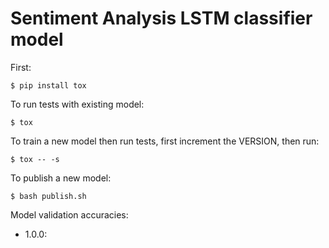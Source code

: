 # Sentiment Analysis LSTM classifier model

First:

`$ pip install tox`

To run tests with existing model:

`$ tox`

To train a new model then run tests, first increment the VERSION, then run:

`$ tox -- -s`

To publish a new model:

`$ bash publish.sh`

Model validation accuracies:
- 1.0.0: